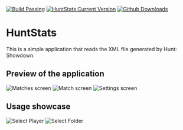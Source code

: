 [![Build Passing](https://img.shields.io/github/workflow/status/zaxiure/huntstats/.NET?style=for-the-badge)](https://github.com/Zaxiure/HuntStats/blob/master/.github/workflows/dotnet.yml)
[![HuntStats Current Version](https://img.shields.io/github/v/release/zaxiure/huntstats?style=for-the-badge)](https://github.com/Zaxiure/HuntStats/releases/latest)
[![Github Downloads](https://img.shields.io/github/downloads/zaxiure/huntstats/total?style=for-the-badge)](https://github.com/Zaxiure/HuntStats/releases)
# HuntStats

This is a simple application that reads the XML file generated by Hunt: Showdown.

## Preview of the application
![Matches screen](https://i.imgur.com/1oBkzvd.png)
![Match screen](https://i.imgur.com/dKUcygE.png)
![Settings screen](https://i.imgur.com/hIp2bnE.png)

## Usage showcase
![Select Player](https://i.imgur.com/pRgMSbC.gif)
![Select Folder](https://i.imgur.com/mrrDomF.gif)
